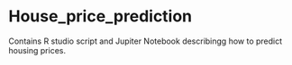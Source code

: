 # House_price_prediction
Contains R studio script and Jupiter Notebook describingg how to predict housing prices. 
